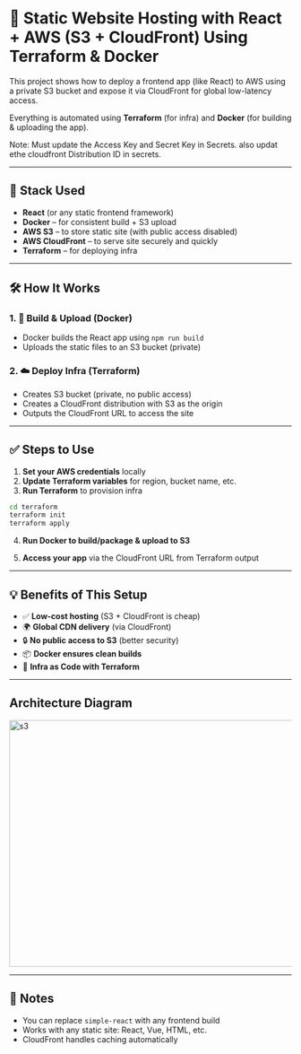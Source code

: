 # 🚀 Static Website Hosting with React + AWS (S3 + CloudFront) Using Terraform & Docker

This project shows how to deploy a frontend app (like React) to AWS using a private S3 bucket and expose it via CloudFront for global low-latency access.

Everything is automated using **Terraform** (for infra) and **Docker** (for building & uploading the app).

Note: Must update the Access Key and Secret Key in Secrets. also updat ethe cloudfront Distribution ID in secrets.

---

## 🔧 Stack Used

- **React** (or any static frontend framework)
- **Docker** – for consistent build + S3 upload
- **AWS S3** – to store static site (with public access disabled)
- **AWS CloudFront** – to serve site securely and quickly
- **Terraform** – for deploying infra

---

## 🛠️ How It Works

### 1. 🐳 Build & Upload (Docker)

- Docker builds the React app using `npm run build`
- Uploads the static files to an S3 bucket (private)

### 2. ☁️ Deploy Infra (Terraform)

- Creates S3 bucket (private, no public access)
- Creates a CloudFront distribution with S3 as the origin
- Outputs the CloudFront URL to access the site


---

## ✅ Steps to Use

1. **Set your AWS credentials** locally  
2. **Update Terraform variables** for region, bucket name, etc.
3. **Run Terraform** to provision infra

```bash
cd terraform
terraform init
terraform apply
````

4. **Run Docker to build/package & upload to S3**

5. **Access your app** via the CloudFront URL from Terraform output

---

## 💡 Benefits of This Setup

* ✅ **Low-cost hosting** (S3 + CloudFront is cheap)
* 🌍 **Global CDN delivery** (via CloudFront)
* 🔒 **No public access to S3** (better security)
* 📦 **Docker ensures clean builds**
* 🧱 **Infra as Code with Terraform**

---

## Architecture Diagram
<img width="841" height="440" alt="s3" src="https://github.com/user-attachments/assets/2f03004a-e91f-40a4-b4d0-1997dc002840" />


---
## 📌 Notes

* You can replace `simple-react` with any frontend build
* Works with any static site: React, Vue, HTML, etc.
* CloudFront handles caching automatically
